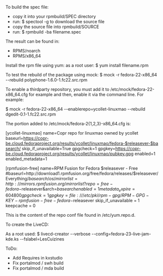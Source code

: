 To build the spec file:
- copy it into your rpmbuild/SPEC directory
- run:
$ spectool -g to download the source file
- copy the source file into rpmbuild/SOURCE
- run:
$ rpmbuild -ba filename.spec

The result can be found in:
- RPMS/noarch
- RPMS/x86_64

Install the rpm file using yum:
as a root user: 
$ yum install filename.rpm

To test the rebuild of the package using mock:
$ mock -r fedora-22-x86_64 --rebuild polyphone-1.6.0-1.fc22.src.rpm

To enable a thirdparty repository, you must add it to /etc/mock/fedora-22-x86_64.cfg for example and then, enable it via the command line. For example:

$ mock -r fedora-22-x86_64 --enablerepo=ycollet-linuxmao --rebuild dgedit-0.1-1.fc22.src.rpm

The portion added to /etc/mock/fedora-2{1,2,3}-x86_64.cfg is:

[ycollet-linuxmao]
name=Copr repo for linuxmao owned by ycollet
baseurl=https://copr-be.cloud.fedoraproject.org/results/ycollet/linuxmao/fedora-$releasever-$basearch/
skip_if_unavailable=True
gpgcheck=1
gpgkey=https://copr-be.cloud.fedoraproject.org/results/ycollet/linuxmao/pubkey.gpg
enabled=1
enabled_metadata=1

[rpmfusion-free]
name=RPM Fusion for Fedora $releasever - Free
#baseurl=http://download1.rpmfusion.org/free/fedora/releases/$releasever/Everything/$basearch/os/
mirrorlist=http://mirrors.rpmfusion.org/mirrorlist?repo=free-fedora-$releasever&arch=$basearch
enabled=1
metadata_expire=604800
gpgcheck=1
gpgkey=file:///etc/pki/rpm-gpg/RPM-GPG-KEY-rpmfusion-free-fedora-$releasever
skip_if_unavailable = 1
keepcache = 0

This is the content of the repo conf file found in /etc/yum.repo.d.

To create the LiveCD:

As a root used:
$ livecd-creator --verbose --config=fedora-23-live-jam-kde.ks --fslabel=LesCuizines

ToDo:
- Add Requires in kxstudio
- Fix portalmod / swh build
- Fix portalmod / mda build
